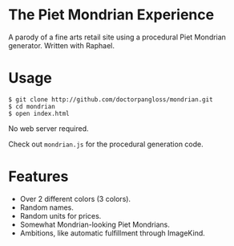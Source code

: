 The Piet Mondrian Experience
============================

A parody of a fine arts retail site using a procedural Piet Mondrian generator. Written with Raphael.

Usage
=====

    $ git clone http://github.com/doctorpangloss/mondrian.git
    $ cd mondrian
    $ open index.html

No web server required.

Check out `mondrian.js` for the procedural generation code.

Features
========

 - Over 2 different colors (3 colors).
 - Random names.
 - Random units for prices.
 - Somewhat Mondrian-looking Piet Mondrians.
 - Ambitions, like automatic fulfillment through ImageKind.